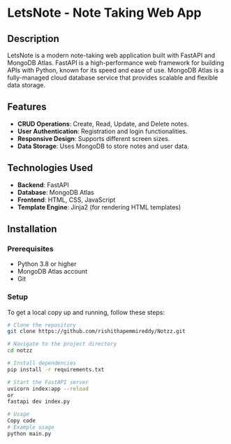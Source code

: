# LetsNote - Note Taking Web App

## Description
LetsNote is a modern note-taking web application built with FastAPI and MongoDB Atlas. FastAPI is a high-performance web framework for building APIs with Python, known for its speed and ease of use. MongoDB Atlas is a fully-managed cloud database service that provides scalable and flexible data storage.


## Features

- **CRUD Operations**: Create, Read, Update, and Delete notes.
- **User Authentication**: Registration and login functionalities.
- **Responsive Design**: Supports different screen sizes.
- **Data Storage**: Uses MongoDB to store notes and user data.

## Technologies Used

- **Backend**: FastAPI
- **Database**: MongoDB Atlas
- **Frontend**: HTML, CSS, JavaScript
- **Template Engine**: Jinja2 (for rendering HTML templates)

## Installation

### Prerequisites
- Python 3.8 or higher
- MongoDB Atlas account
- Git

### Setup
To get a local copy up and running, follow these steps:

```sh
# Clone the repository
git clone https://github.com/rishithapemmireddy/Notzz.git

# Navigate to the project directory
cd notzz

# Install dependencies
pip install -r requirements.txt

# Start the FastAPI server
uvicorn index:app --reload
or
fastapi dev index.py

# Usage
Copy code
# Example usage
python main.py
